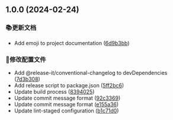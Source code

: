 ## 1.0.0 (2024-02-24)

### 📚更新文档

- Add emoji to project documentation ([6d9b3bb](https://github.com/geekskai/next-admin-demo/commit/6d9b3bbff3b240a4a7559f201930ca3dcb406241))

### 🔧修改配置文件

- Add @release-it/conventional-changelog to devDependencies ([7d3b308](https://github.com/geekskai/next-admin-demo/commit/7d3b3086383d31621e24bafe96049130249aba22))
- Add release script to package.json ([5ff2bc6](https://github.com/geekskai/next-admin-demo/commit/5ff2bc67c200a65f533b25d1d7b27e5291c947a0))
- Update build process ([8394025](https://github.com/geekskai/next-admin-demo/commit/8394025fc6d5e951f27a412d40b8a7fb29c82c23))
- Update commit message format ([92c3369](https://github.com/geekskai/next-admin-demo/commit/92c33692e9e84dcbdc17ae74f8ec90dd35615429))
- Update commit message format ([e155a36](https://github.com/geekskai/next-admin-demo/commit/e155a3620fa4bc59e53aea03d18490daa556be49))
- Update lint-staged configuration ([b1c71d0](https://github.com/geekskai/next-admin-demo/commit/b1c71d03bcb2b2805c8882e029939685521563d3))
